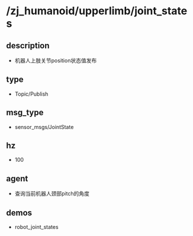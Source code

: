 # /zj_humanoid/upperlimb/joint_states

## description
- 机器人上肢关节position状态值发布

## type
- Topic/Publish

## msg_type
- sensor_msgs/JointState

## hz
- 100

## agent
- 查询当前机器人颈部pitch的角度

## demos
- robot_joint_states

